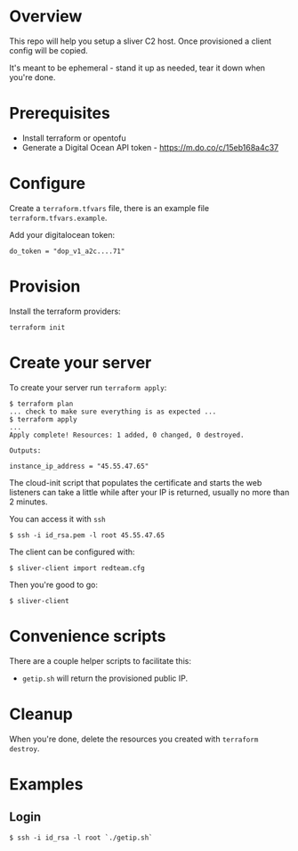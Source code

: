 # Overview

This repo will help you setup a sliver C2 host.  Once provisioned a client config will be copied.

It's meant to be ephemeral - stand it up as needed, tear it down when you're done.


# Prerequisites

* Install terraform or opentofu
* Generate a Digital Ocean API token - https://m.do.co/c/15eb168a4c37 

# Configure

Create a `terraform.tfvars` file, there is an example file `terraform.tfvars.example`.

Add your digitalocean token:

```
do_token = "dop_v1_a2c....71"
```


# Provision 
Install the terraform providers:

```
terraform init
```



# Create your server

To create your server run `terraform apply`:

```
$ terraform plan
... check to make sure everything is as expected ...
$ terraform apply
...
Apply complete! Resources: 1 added, 0 changed, 0 destroyed.

Outputs:

instance_ip_address = "45.55.47.65"
```


The cloud-init script that populates the certificate and starts the web listeners can take a little while after your IP is returned, usually no more than 2 minutes.


You can access it with `ssh`
```
$ ssh -i id_rsa.pem -l root 45.55.47.65
```

The client can be configured with:

```
$ sliver-client import redteam.cfg
```

Then you're good to go:

```
$ sliver-client
```

# Convenience scripts

There are a couple helper scripts to facilitate this:

* `getip.sh` will return the provisioned public IP.


# Cleanup

When you're done, delete the resources you created with `terraform destroy`.


# Examples

## Login 

```
$ ssh -i id_rsa -l root `./getip.sh`
```


